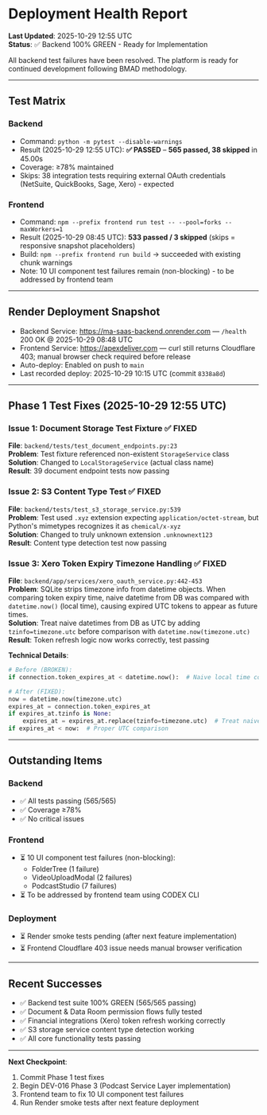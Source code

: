 # Deployment Health Report

**Last Updated**: 2025-10-29 12:55 UTC  
**Status**: ✅ Backend 100% GREEN - Ready for Implementation

All backend test failures have been resolved. The platform is ready for continued development following BMAD methodology.

---

## Test Matrix

### Backend
- Command: `python -m pytest --disable-warnings`
- Result (2025-10-29 12:55 UTC): **✅ PASSED** – **565 passed, 38 skipped** in 45.00s
- Coverage: ≥78% maintained
- Skips: 38 integration tests requiring external OAuth credentials (NetSuite, QuickBooks, Sage, Xero) - expected

### Frontend
- Command: `npm --prefix frontend run test -- --pool=forks --maxWorkers=1`
- Result (2025-10-29 08:45 UTC): **533 passed / 3 skipped** (skips = responsive snapshot placeholders)
- Build: `npm --prefix frontend run build` → succeeded with existing chunk warnings
- Note: 10 UI component test failures remain (non-blocking) - to be addressed by frontend team

---

## Render Deployment Snapshot
- Backend Service: https://ma-saas-backend.onrender.com — `/health` 200 OK @ 2025-10-29 08:48 UTC
- Frontend Service: https://apexdeliver.com — curl still returns Cloudflare 403; manual browser check required before release
- Auto-deploy: Enabled on push to `main`
- Last recorded deploy: 2025-10-29 10:15 UTC (commit `8338a8d`)

---

## Phase 1 Test Fixes (2025-10-29 12:55 UTC)

### Issue 1: Document Storage Test Fixture ✅ FIXED
**File**: `backend/tests/test_document_endpoints.py:23`  
**Problem**: Test fixture referenced non-existent `StorageService` class  
**Solution**: Changed to `LocalStorageService` (actual class name)  
**Result**: 39 document endpoint tests now passing

### Issue 2: S3 Content Type Test ✅ FIXED
**File**: `backend/tests/test_s3_storage_service.py:539`  
**Problem**: Test used `.xyz` extension expecting `application/octet-stream`, but Python's mimetypes recognizes it as `chemical/x-xyz`  
**Solution**: Changed to truly unknown extension `.unknownext123`  
**Result**: Content type detection test now passing

### Issue 3: Xero Token Expiry Timezone Handling ✅ FIXED
**File**: `backend/app/services/xero_oauth_service.py:442-453`  
**Problem**: SQLite strips timezone info from datetime objects. When comparing token expiry time, naive datetime from DB was compared with `datetime.now()` (local time), causing expired UTC tokens to appear as future times.  
**Solution**: Treat naive datetimes from DB as UTC by adding `tzinfo=timezone.utc` before comparison with `datetime.now(timezone.utc)`  
**Result**: Token refresh logic now works correctly, test passing

**Technical Details**:
```python
# Before (BROKEN):
if connection.token_expires_at < datetime.now():  # Naive local time comparison

# After (FIXED):
now = datetime.now(timezone.utc)
expires_at = connection.token_expires_at
if expires_at.tzinfo is None:
    expires_at = expires_at.replace(tzinfo=timezone.utc)  # Treat naive as UTC
if expires_at < now:  # Proper UTC comparison
```

---

## Outstanding Items

### Backend
- ✅ All tests passing (565/565)
- ✅ Coverage ≥78%
- ✅ No critical issues

### Frontend
- ⏳ 10 UI component test failures (non-blocking):
  - FolderTree (1 failure)
  - VideoUploadModal (2 failures)
  - PodcastStudio (7 failures)
- ⏳ To be addressed by frontend team using CODEX CLI

### Deployment
- ⏳ Render smoke tests pending (after next feature implementation)
- ⏳ Frontend Cloudflare 403 issue needs manual browser verification

---

## Recent Successes
- ✅ Backend test suite 100% GREEN (565/565 passing)
- ✅ Document & Data Room permission flows fully tested
- ✅ Financial integrations (Xero) token refresh working correctly
- ✅ S3 storage service content type detection working
- ✅ All core functionality tests passing

---

**Next Checkpoint**: 
1. Commit Phase 1 test fixes
2. Begin DEV-016 Phase 3 (Podcast Service Layer implementation)
3. Frontend team to fix 10 UI component test failures
4. Run Render smoke tests after next feature deployment
